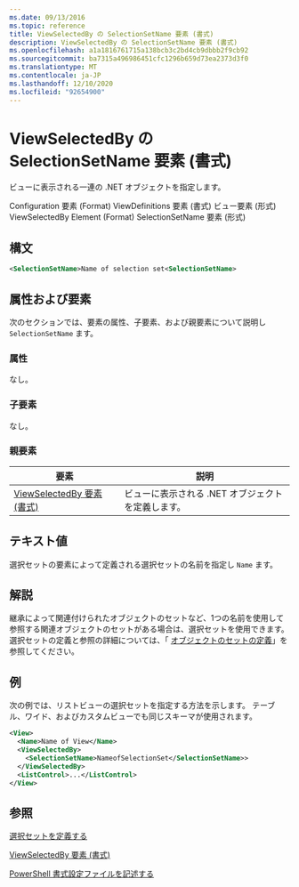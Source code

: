 ```yaml
---
ms.date: 09/13/2016
ms.topic: reference
title: ViewSelectedBy の SelectionSetName 要素 (書式)
description: ViewSelectedBy の SelectionSetName 要素 (書式)
ms.openlocfilehash: a1a1816761715a138bcb3c2bd4cb9dbbb2f9cb92
ms.sourcegitcommit: ba7315a496986451cfc1296b659d73ea2373d3f0
ms.translationtype: MT
ms.contentlocale: ja-JP
ms.lasthandoff: 12/10/2020
ms.locfileid: "92654900"
---
```

# <a name="selectionsetname-element-for-viewselectedby-format"></a>ViewSelectedBy の SelectionSetName 要素 (書式)

ビューに表示される一連の .NET オブジェクトを指定します。

Configuration 要素 (Format) ViewDefinitions 要素 (書式) ビュー要素 (形式) ViewSelectedBy Element (Format) SelectionSetName 要素 (形式)

## <a name="syntax"></a>構文

```xml
<SelectionSetName>Name of selection set<SelectionSetName>
```

## <a name="attributes-and-elements"></a>属性および要素

次のセクションでは、要素の属性、子要素、および親要素について説明し `SelectionSetName` ます。

### <a name="attributes"></a>属性

なし。

### <a name="child-elements"></a>子要素

なし。

### <a name="parent-elements"></a>親要素

|要素|説明|
|-------------|-----------------|
|[ViewSelectedBy 要素 (書式)](./viewselectedby-element-format.md)|ビューに表示される .NET オブジェクトを定義します。|

## <a name="text-value"></a>テキスト値

選択セットの要素によって定義される選択セットの名前を指定し `Name` ます。

## <a name="remarks"></a>解説

継承によって関連付けられたオブジェクトのセットなど、1つの名前を使用して参照する関連オブジェクトのセットがある場合は、選択セットを使用できます。 選択セットの定義と参照の詳細については、「 [オブジェクトのセットの定義](./defining-selection-sets.md)」を参照してください。

## <a name="example"></a>例

次の例では、リストビューの選択セットを指定する方法を示します。 テーブル、ワイド、およびカスタムビューでも同じスキーマが使用されます。

```xml
<View>
  <Name>Name of View</Name>
  <ViewSelectedBy>
    <SelectionSetName>NameofSelectionSet</SelectionSetName>>
  </ViewSelectedBy>
  <ListControl>...</ListControl>
</View>
```

## <a name="see-also"></a>参照

[選択セットを定義する](./defining-selection-sets.md)

[ViewSelectedBy 要素 (書式)](./viewselectedby-element-format.md)

[PowerShell 書式設定ファイルを記述する](./writing-a-powershell-formatting-file.md)
